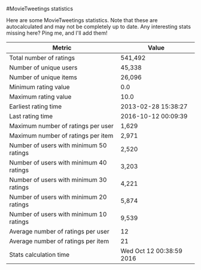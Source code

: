 #MovieTweetings statistics

Here are some MovieTweetings statistics. Note that these are autocalculated and may not be completely up to date. Any interesting stats missing here? Ping me, and I'll add them!

Metric | Value
--- | ---
Total number of ratings                 | 541,492
Number of unique users                  | 45,338
Number of unique items                  | 26,096
Minimum rating value                    | 0.0
Maximum rating value                    | 10.0
Earliest rating time                    | 2013-02-28 15:38:27
Last rating time                        | 2016-10-12 00:09:39
Maximum number of ratings per user      | 1,629
Maximum number of ratings per item      | 2,971
Number of users with minimum 50 ratings | 2,520
Number of users with minimum 40 ratings | 3,203
Number of users with minimum 30 ratings | 4,221
Number of users with minimum 20 ratings | 5,874
Number of users with minimum 10 ratings | 9,539
Average number of ratings per user      | 12
Average number of ratings per item      | 21
Stats calculation time                  | Wed Oct 12 00:38:59 2016

